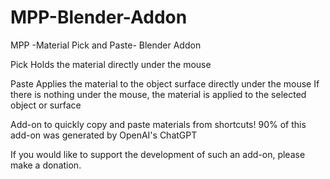 # MPP-Blender-Addon
MPP -Material Pick and Paste- Blender Addon
 
Pick
Holds the material directly under the mouse

Paste
Applies the material to the object surface directly under the mouse
If there is nothing under the mouse, the material is applied to the selected object or surface

Add-on to quickly copy and paste materials from shortcuts!
90% of this add-on was generated by OpenAI's ChatGPT

If you would like to support the development of such an add-on, please make a donation.
